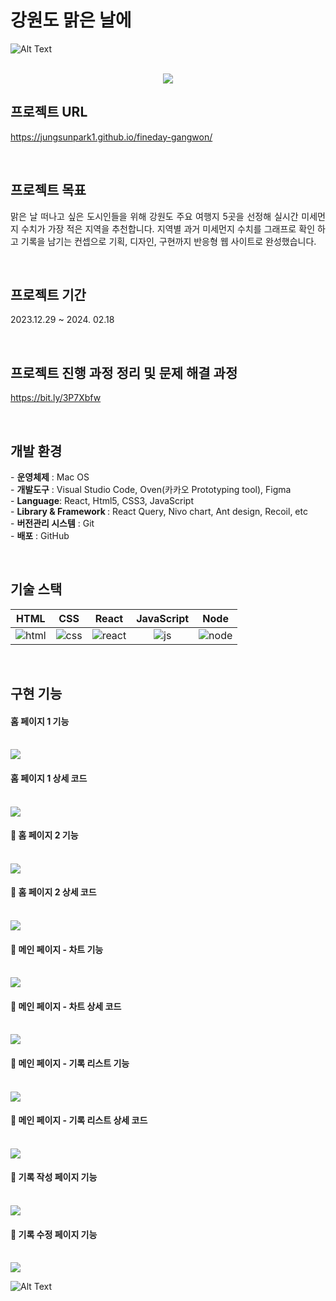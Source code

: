 # 강원도 맑은 날에

![Alt Text](./introduce/project.gif)

<p align="center">
  <br>
  <img src="./introduce/fineday-gangwon-main.png">
  <br>
</p>

## 프로젝트 URL

https://jungsunpark1.github.io/fineday-gangwon/

<br>

## 프로젝트 목표

<p align="justify">
맑은 날 떠나고 싶은 도시인들을 위해 강원도 주요 여행지 5곳을 선정해 실시간 미세먼지 수치가 가장 적은 지역을 추천합니다. 지역별 과거 미세먼지 수치를 그래프로 확인 하고 기록을 남기는 컨셉으로 기획, 디자인, 구현까지 반응형 웹 사이트로 완성했습니다.</p>

<br>

## 프로젝트 기간

<p align="justify">
2023.12.29 ~ 2024. 02.18
</p>

<br>

## 프로젝트 진행 과정 정리 및 문제 해결 과정

https://bit.ly/3P7Xbfw

<br>

## 개발 환경

<p align="justify">
  - <b>운영체제</b>	: Mac OS
  <br>
- <b>개발도구</b>	: Visual Studio Code, Oven(카카오 Prototyping tool), Figma
  <br>
- <b>Language</b>: React, Html5, CSS3, JavaScript
  <br>
- <b> Library & Framework </b>: React Query, Nivo chart, Ant design, Recoil, etc 
  <br>  
- <b>버전관리 시스템</b>	: Git
  <br>
- <b>배포</b>	: GitHub
  <br>
</p>

<br>

## 기술 스택

|  HTML   |  CSS   |  React   | JavaScript |  Node   |
| :-----: | :----: | :------: | :--------: | :-----: |
| ![html] | ![css] | ![react] |   ![js]    | ![node] |

<br>

## 구현 기능

#### 홈 페이지 1 기능

 <br>
  <img src="./introduce/slides/slide1.png">
  <br>

#### 홈 페이지 1 상세 코드

   <br>
  <img src="./introduce/slides/slide2.png">
  <br>

#### 📍 홈 페이지 2 기능

   <br>
  <img src="./introduce/slides/slide3.png">
  <br>

#### 📍 홈 페이지 2 상세 코드

   <br>
  <img src="./introduce/slides/slide4.png">
  <br>

#### 📍 메인 페이지 - 차트 기능

   <br>
  <img src="./introduce/slides/slide5.png">
  <br>

#### 📍 메인 페이지 - 차트 상세 코드

   <br>
  <img src="./introduce/slides/slide6.png">
  <br>

#### 📍 메인 페이지 - 기록 리스트 기능

   <br>
  <img src="./introduce/slides/slide7.png">
  <br>

#### 📍 메인 페이지 - 기록 리스트 상세 코드

   <br>
  <img src="./introduce/slides/slide8.png">
  <br>

#### 📍 기록 작성 페이지 기능

   <br>
  <img src="./introduce/slides/slide9.png">
  <br>

#### 📍 기록 수정 페이지 기능

   <br>
  <img src="./introduce/slides/slide10.png">
  <br>

  ![Alt Text](./introduce/project.gif)

<!--  -->

[js]: ./introduce/icons/javascript.svg
[html]: ./introduce/icons/html.svg
[css]: ./introduce/icons/css.svg
[react]: ./introduce/icons/react.svg
[node]: /images/stack/node.svg
